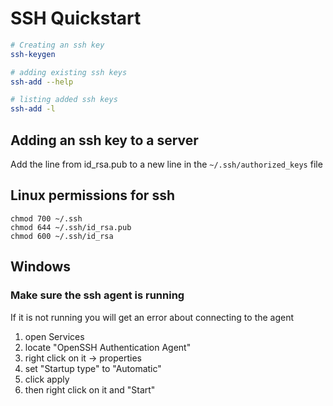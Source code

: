 # SSH Quickstart

```sh
# Creating an ssh key
ssh-keygen

# adding existing ssh keys
ssh-add --help

# listing added ssh keys
ssh-add -l 
```

## Adding an ssh key to a server

Add the line from id_rsa.pub to a new line in the `~/.ssh/authorized_keys` file


## Linux permissions for ssh

```
chmod 700 ~/.ssh
chmod 644 ~/.ssh/id_rsa.pub
chmod 600 ~/.ssh/id_rsa
```

## Windows

### Make sure the ssh agent is running

If it is not running you will get an error about connecting to the agent

1. open Services
2. locate "OpenSSH Authentication Agent"
3. right click on it -> properties
4. set "Startup type" to "Automatic"
5. click apply
6. then right click on it and "Start"